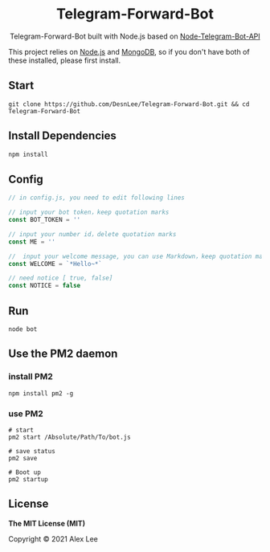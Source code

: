 <h1 align="center">Telegram-Forward-Bot</h1>

<div align="center">

Telegram-Forward-Bot built with Node.js based on [Node-Telegram-Bot-API](https://telegram.me/node_telegram_bot_api)
</div>

This project relies on [Node.js](https://github.com/nodesource/distributions/blob/master/README.md#installation-instructions) and [MongoDB](https://docs.mongodb.com/manual/administration/install-community/), so if you don't have both of these installed, please first install.

## Start
```shell
git clone https://github.com/DesnLee/Telegram-Forward-Bot.git && cd Telegram-Forward-Bot
```

## Install Dependencies
```sh
npm install
```

## Config
```js
// in config.js, you need to edit following lines

// input your bot token，keep quotation marks
const BOT_TOKEN = ''

// input your number id，delete quotation marks
const ME = ''

//  input your welcome message, you can use Markdown，keep quotation marks
const WELCOME = `*Hello~*`

// need notice [ true, false]
const NOTICE = false
```

## Run
```shell
node bot
```

## Use the PM2 daemon
### install PM2
```shell
npm install pm2 -g
```
### use PM2
```shell
# start
pm2 start /Absolute/Path/To/bot.js

# save status
pm2 save

# Boot up
pm2 startup
```

## License

**The MIT License (MIT)**

Copyright © 2021 Alex Lee
